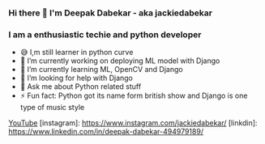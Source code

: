 ### Hi there 👋 I'm Deepak Dabekar - aka jackiedabekar

### I am a enthusiastic techie and python developer

- 😅 I,m still learner in python curve
- 🔭 I’m currently working on deploying ML model with Django
- 🌱 I’m currently learning ML, OpenCV and Django
- 🤔 I’m looking for help with Django
- 💬 Ask me about Python related stuff
- ⚡ Fun fact: Python got its name form british show and Django is one type of music style

[YouTube](https://www.youtube.com/channel/UChIBFcd06-yA8ShlA_KwFQA/)
[instagram]: https://www.instagram.com/jackiedabekar/
[linkdin]: https://www.linkedin.com/in/deepak-dabekar-494979189/
